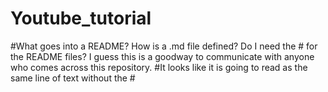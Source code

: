 # Youtube_tutorial
#What goes into a README? How is a .md file defined?
Do I need the # for the README files? I guess this is a goodway to communicate with anyone who comes across this repository.
#It looks like it is going to read as the same line of text without the #
